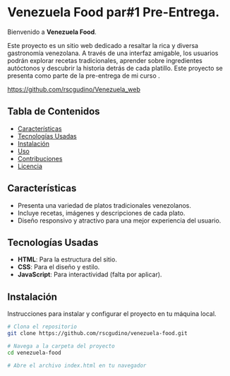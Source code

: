 
# Venezuela Food par#1 Pre-Entrega.

Bienvenido a **Venezuela Food**.

Este proyecto es un sitio web dedicado a resaltar la rica y diversa gastronomía venezolana. A través de una interfaz amigable, los usuarios podrán explorar recetas tradicionales, aprender sobre ingredientes autóctonos y descubrir la historia detrás de cada platillo. Este proyecto se presenta como parte de la pre-entrega de mi curso .

 https://github.com/rscgudino/Venezuela_web

## Tabla de Contenidos

- [Características](#características)
- [Tecnologías Usadas](#tecnologías-usadas)
- [Instalación](#instalación)
- [Uso](#uso)
- [Contribuciones](#contribuciones)
- [Licencia](#licencia)

## Características

- Presenta una variedad de platos tradicionales venezolanos.
- Incluye recetas, imágenes y descripciones de cada plato.
- Diseño responsivo y atractivo para una mejor experiencia del usuario.

## Tecnologías Usadas

- **HTML**: Para la estructura del sitio.
- **CSS**: Para el diseño y estilo.
- **JavaScript**: Para interactividad (falta por aplicar).

## Instalación

Instrucciones para instalar y configurar el proyecto en tu máquina local.

```bash
# Clona el repositorio
git clone https://github.com/rscgudino/venezuela-food.git

# Navega a la carpeta del proyecto
cd venezuela-food

# Abre el archivo index.html en tu navegador
